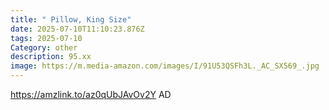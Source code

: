 ```yaml
---
title: " Pillow, King Size"
date: 2025-07-10T11:10:23.876Z
tags: 2025-07-10
Category: other
description: 95.xx
image: https://m.media-amazon.com/images/I/91U53QSFh3L._AC_SX569_.jpg
---
```

https://amzlink.to/az0qUbJAvOv2Y
AD